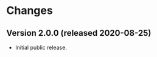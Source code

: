 <!--
Copyright (C) 2020 CESNET z.s.p.o.

oarepo-dc is free software; you can redistribute it and/or modify it
under the terms of the MIT License; see LICENSE file for more details.
-->

# Changes

## Version 2.0.0 (released 2020-08-25)

- Initial public release.
